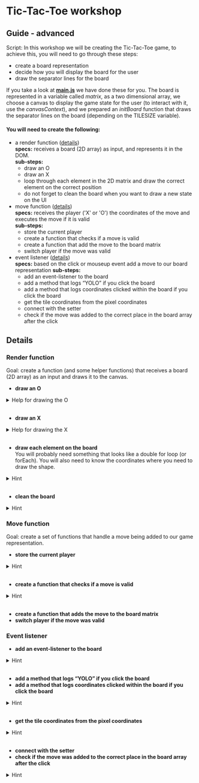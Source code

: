 # Tic-Tac-Toe workshop
## Guide - advanced

Script:
In this workshop we will be creating the Tic-Tac-Toe game, to achieve this,
you will need to go through these steps:
- create a board representation
- decide how you will display the board for the user
- draw the separator lines for the board

If you take a look at **[main.js](/starter-advanced/main.js)** we have done these for you. The board is represented in a variable called _matrix_, as a two dimensional array, we choose a canvas to display the game state for the user (to interact with it, use the _canvasContext_), and we prepared an _initBoard_ function that draws the separator lines on the board (depending on the TILESIZE variable).

#### You will need to create the following:
- a render function ([details](#render-function))  
**specs:** receives a board (2D array) as input, and represents it in the DOM.  
**sub-steps:**
  - draw an O
  - draw an X
  - loop through each element in the 2D matrix and draw the correct element on the correct position
  - do not forget to clean the board when you want to draw a new state on the UI
- move function ([details](#move-function))  
**specs:** receives the player ('X' or 'O') the coordinates of the move and executes the move if it is valid  
**sub-steps:**
  - store the current player
  - create a function that checks if a move is valid
  - create a function that add the move to the board matrix
  - switch player if the move was valid
- event listener ([details](#event-listener))  
**specs:** based on the click or mouseup event add a move to our board representation
**sub-steps:**
  - add an event-listener to the board
  - add a method that logs “YOLO” if you click the board
  - add a method that logs coordinates clicked within the board if you click the board
  - get the tile coordinates from the pixel coordinates
  - connect with the setter
  - check if the move was added to the correct place in the board array after the click


## Details

### Render function

Goal: create a function (and some helper functions) that receives a board (2D array) as an input and draws it to the canvas.

- **draw an O**
<details>
 <summary>Help for drawing the O</summary>
https://www.w3schools.com/tags/canvas_arc.asp
</details>
<br>

- **draw an X**
<details>
 <summary>Help for drawing the X</summary>
https://stackoverflow.com/a/12835725/2020696
</details>
<br>  

- **draw each element on the board**  
You will probably need something that looks like a double for loop (or forEach). You will also need to know the coordinates where you need to draw the shape.
<details>
 <summary>Hint</summary>
You will probably need to calculate the center of the cell you what to draw in based on the coordinates of it. (Like the center of the first cell if each cell (coordinates 0,0) has a height and width of 100) is at 50,50.  
The code will probably resemble this:  
```
var cellCenterX = boardX * tileSize + tileSize/2
```
</details>
<br>

- **clean the board**
<details>
  <summary>Hint</summary>
  Probably you could take use of [clearRect](https://github.com/LetsCodeBP/the-snake-workshop/blob/master/reference.md#clear-the-board) function defined on the canvas context.
</details>

### Move function

Goal: create a set of functions that handle a move being added to our game representation.

- **store the current player**
<details>
 <summary>Hint</summary>
Storing 'X or 'O' will probably be sufficient in a place where all of our desired functions can access it.
</details>
<br>  

- **create a function that checks if a move is valid**
<details>
 <summary>Hint</summary>
New move can only be executed if the place where we what to place a move is empty.
You should probably also check if the move position is within the board or not.
</details>
<br>

- **create a function that adds the move to the board matrix**
- **switch player if the move was valid**

### Event listener
- **add an event-listener to the board**
<details>
 <summary>Hint</summary>
More on event listeners: https://developer.mozilla.org/en-US/docs/Web/API/EventTarget/addEventListener
</details>
<br>

- **add a method that logs “YOLO” if you click the board**
- **add a method that logs coordinates clicked within the board if you click the board**
<details>
 <summary>Hint</summary>
You will probably what to use .offsetX and .offsetY on the [event object](https://developer.mozilla.org/en-US/docs/Web/API/MouseEvent)
</details>
<br>

- **get the tile coordinates from the pixel coordinates**
<details>
 <summary>Hint</summary>
If you cannot think of anything better you could use something along the lines of this:  
```
boardX = parseInt(clickPixelX / boardSizePX * boardTileCount)
```
</details>
<br>

- **connect with the setter**
- **check if the move was added to the correct place in the board array after the click**
<details>
 <summary>Hint</summary>
You can use the developer console (console.log() or console.table()) or you can simply call the render function after a move was made.
</details>
<br>
